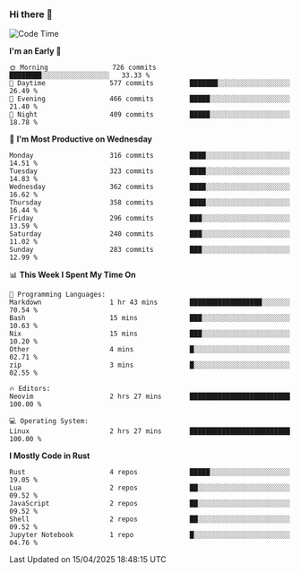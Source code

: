 ### Hi there 👋
<!--START_SECTION:waka-->
![Code Time](http://img.shields.io/badge/Code%20Time-542%20hrs%2012%20mins-blue)

**I'm an Early 🐤** 

```text
🌞 Morning                726 commits         ████████░░░░░░░░░░░░░░░░░   33.33 % 
🌆 Daytime                577 commits         ███████░░░░░░░░░░░░░░░░░░   26.49 % 
🌃 Evening                466 commits         █████░░░░░░░░░░░░░░░░░░░░   21.40 % 
🌙 Night                  409 commits         █████░░░░░░░░░░░░░░░░░░░░   18.78 % 
```
📅 **I'm Most Productive on Wednesday** 

```text
Monday                   316 commits         ████░░░░░░░░░░░░░░░░░░░░░   14.51 % 
Tuesday                  323 commits         ████░░░░░░░░░░░░░░░░░░░░░   14.83 % 
Wednesday                362 commits         ████░░░░░░░░░░░░░░░░░░░░░   16.62 % 
Thursday                 358 commits         ████░░░░░░░░░░░░░░░░░░░░░   16.44 % 
Friday                   296 commits         ███░░░░░░░░░░░░░░░░░░░░░░   13.59 % 
Saturday                 240 commits         ███░░░░░░░░░░░░░░░░░░░░░░   11.02 % 
Sunday                   283 commits         ███░░░░░░░░░░░░░░░░░░░░░░   12.99 % 
```


📊 **This Week I Spent My Time On** 

```text
💬 Programming Languages: 
Markdown                 1 hr 43 mins        ██████████████████░░░░░░░   70.54 % 
Bash                     15 mins             ███░░░░░░░░░░░░░░░░░░░░░░   10.63 % 
Nix                      15 mins             ███░░░░░░░░░░░░░░░░░░░░░░   10.20 % 
Other                    4 mins              █░░░░░░░░░░░░░░░░░░░░░░░░   02.71 % 
zip                      3 mins              █░░░░░░░░░░░░░░░░░░░░░░░░   02.55 % 

🔥 Editors: 
Neovim                   2 hrs 27 mins       █████████████████████████   100.00 % 

💻 Operating System: 
Linux                    2 hrs 27 mins       █████████████████████████   100.00 % 
```

**I Mostly Code in Rust** 

```text
Rust                     4 repos             █████░░░░░░░░░░░░░░░░░░░░   19.05 % 
Lua                      2 repos             ██░░░░░░░░░░░░░░░░░░░░░░░   09.52 % 
JavaScript               2 repos             ██░░░░░░░░░░░░░░░░░░░░░░░   09.52 % 
Shell                    2 repos             ██░░░░░░░░░░░░░░░░░░░░░░░   09.52 % 
Jupyter Notebook         1 repo              █░░░░░░░░░░░░░░░░░░░░░░░░   04.76 % 
```




 Last Updated on 15/04/2025 18:48:15 UTC
<!--END_SECTION:waka-->

<!--
**YoganshSharma/YoganshSharma** is a ✨ _special_ ✨ repository because its `README.md` (this file) appears on your GitHub profile.

Here are some ideas to get you started:

- 🔭 I’m currently working on ...
- 🌱 I’m currently learning ...
- 👯 I’m looking to collaborate on ...
- 🤔 I’m looking for help with ...
- 💬 Ask me about ...
- 📫 How to reach me: ...
- 😄 Pronouns: ...
- ⚡ Fun fact: ...
-->
